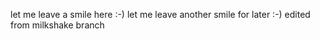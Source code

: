 let me leave a smile here :-)
let me leave another smile for later :-)
edited from milkshake branch
